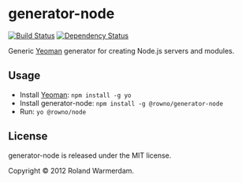 generator-node
==============

[![Build Status](https://api.travis-ci.org/Rowno/generator-node.svg?branch=master)](https://travis-ci.org/Rowno/generator-node)
[![Dependency Status](https://david-dm.org/Rowno/generator-node/status.svg)](https://david-dm.org/Rowno/generator-node)

Generic [Yeoman][] generator for creating Node.js servers and modules.


Usage
-----
 - Install [Yeoman][]: `npm install -g yo`
 - Install generator-node: `npm install -g @rowno/generator-node`
 - Run: `yo @rowno/node`


License
-------
generator-node is released under the MIT license.

Copyright © 2012 Roland Warmerdam.


[yeoman]: http://yeoman.io/
